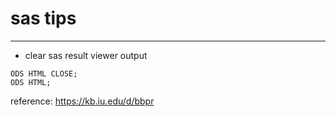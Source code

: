 # sas tips
---

- clear sas result viewer output 
```
ODS HTML CLOSE;
ODS HTML;
```
reference: https://kb.iu.edu/d/bbpr
